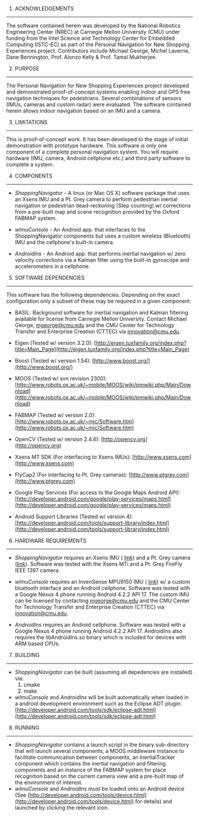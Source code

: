 1. ACKNOWLEDGEMENTS
-------------------

The software contained herein was developed by the National Robotics Engineering Center (NREC) at Carnegie Mellon University (CMU) under funding from the Intel Science and Technology Center for Embedded Computing (ISTC-EC) as part of the Personal Navigation for New Shopping Experiences project.  Contributors include Michael George, Michel Laverne, Dane Bennington, Prof. Alonzo Kelly & Prof. Tamal Mukherjee.

2. PURPOSE
----------

The Personal Navigation for New Shopping Experiences project developed and demonstrated proof-of-concept systems enabling indoor and GPS free navigation techniques for pedestrians.  Several combinations of sensors (IMUs, cameras and custom radar) were evaluated.  The software contained herein allows indoor navigation based on an IMU and a camera.

3. LIMITATIONS
--------------

This is proof-of-concept work.  It has been developed to the stage of initial demonstration with prototype hardware.  This software is only one component of a complete personal navigation system.  You will require hardware (IMU, camera, Android cellphone etc.) and third party software to complete a system.

4. COMPONENTS
-------------

* *ShoppingNavigator* - A linux (or Mac OS X) software package that uses an Xsens IMU and a Pt. Grey camera to perform pedestrian inertial navigation or pedestrian dead-reckoning (Step counting) w/ corrections from a pre-built map and scene recognition provided by the Oxford FABMAP system.

* *wImuConsole* - An Android app. that interfaces to the ShoppingNavigator components but uses a custom wireless (Bluetooth) IMU and the cellphone's built-in camera.

* *AndroidIns* - An Android app. that performs inertial navigation w/ zero velocity corrections via a Kalman filter using the built-in gyroscope and accelerometers in a cellphone.

5. SOFTWARE DEPENDENCIES
------------------------

This software has the following dependencies.  Depending on the exact configuration only a subset of these may be required in a given component:

* BASIL: Background software for inertial navigation and Kalman filtering available for license from Carnegie Mellon University.  Contact Michael George, mgeorge@cmu.edu and the CMU Center for Technology Transfer and Enterprise Creation (CTTEC) via innovation@cmu.edu.

* Eigen (Tested w/ version 3.2.0): [http://eigen.tuxfamily.org/index.php?title=Main_Page](http://eigen.tuxfamily.org/index.php?title=Main_Page)

* Boost (Tested w/ version 1.54):  [http://www.boost.org/](http://www.boost.org/)

* MOOS (Tested w/ svn revision 2300):  [http://www.robots.ox.ac.uk/~mobile/MOOS/wiki/pmwiki.php/Main/Download](http://www.robots.ox.ac.uk/~mobile/MOOS/wiki/pmwiki.php/Main/Download)

* FABMAP (Tested w/ version 2.0):  [http://www.robots.ox.ac.uk/~mjc/Software.htm](http://www.robots.ox.ac.uk/~mjc/Software.htm)

* OpenCV (Tested w/ version 2.4.6):  [http://opencv.org](http://opencv.org)

* Xsens MT SDK (For interfacing to Xsens IMUs):  [http://www.xsens.com](http://www.xsens.com)

* FlyCap2 (For interfacing to Pt. Grey cameras):  [http://www.ptgrey.com](http://www.ptgrey.com)

* Google Play Services (For access to the Google Maps Android API):  [http://developer.android.com/google/play-services/maps.html](http://developer.android.com/google/play-services/maps.html)

* Android Support Libraries (Tested w/ version 4): [http://developer.android.com/tools/support-library/index.html](http://developer.android.com/tools/support-library/index.html)

6. HARDWARE REQUIREMENTS
------------------------

* *ShoppingNavigator* requires an Xsens IMU ( [link](http://www.xsens.com)) and a Pt. Grey camera ([link](http://www.ptgrey.com)).  Software was tested with the Xsens MTi and a Pt. Grey FireFly IEEE 1397 camera.

* *wImuConsole* requires an InvenSense MPU9150 IMU ( [link](http://www.invensense.com/)) w/ a custom bluetooth interface and an Android cellphone.  Software was tested with a Google Nexus 4 phone running Android 4.2.2 API 17.  The custom IMU can be licensed by contacting mgeorge@cmu.edu and the CMU Center for Technology Transfer and Enterprise Creation (CTTEC) via innovation@cmu.edu.

* *AndroidIns* requires an Android cellphone.  Software was tested with a Google Nexus 4 phone running Android 4.2.2 API 17.  AndroidIns also requires the libAndroidIns.so binary which is included for devices with ARM based CPUs.   

7. BUILDING
-----------

* *ShoppingNavigator* can be built (assuming all depedencies are installed) via: 
    1. cmake
    2. make
* *wImuConsole* and *AndroidIns* will be built automatically when loaded in a android development environment such as the Eclipse ADT plugin: [http://developer.android.com/tools/sdk/eclipse-adt.html](http://developer.android.com/tools/sdk/eclipse-adt.html)

8. RUNNING
----------
* *ShoppingNavigator* contains a launch script in the binary sub-directory that will launch several components, a MOOS middleware instance to facilitate communication between components, an InertialTracker component which contains the inertial navigation and filtering components and an instance of the FABMAP system for place recognition based on the current camera view and a pre-built map of the environment of interest.
* *wImuConsole* and *AndroidIns* must be loaded onto an Android device (See [http://developer.android.com/tools/device.html](http://developer.android.com/tools/device.html) for details) and launched by clicking the relevant icon.
